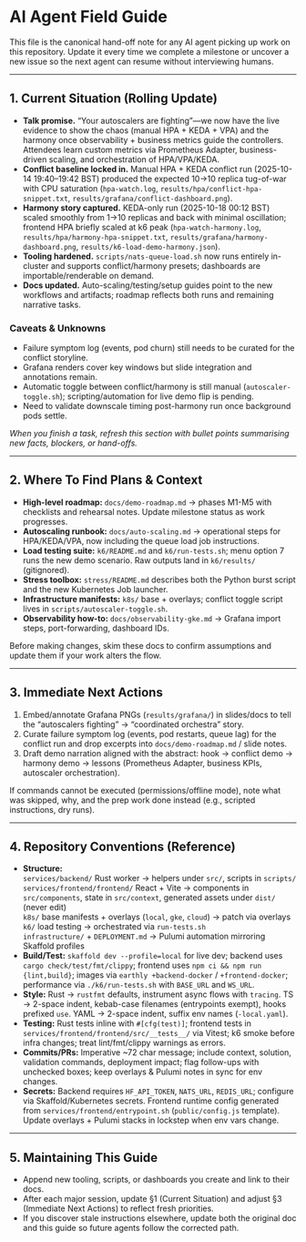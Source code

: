# AI Agent Field Guide

This file is the canonical hand-off note for any AI agent picking up work on
this repository. Update it every time we complete a milestone or uncover a new
issue so the next agent can resume without interviewing humans.

---

## 1. Current Situation (Rolling Update)
- **Talk promise.** “Your autoscalers are fighting”—we now have the live evidence to
  show the chaos (manual HPA + KEDA + VPA) and the harmony once observability + business
  metrics guide the controllers. Attendees learn custom metrics via Prometheus Adapter,
  business-driven scaling, and orchestration of HPA/VPA/KEDA.
- **Conflict baseline locked in.** Manual HPA + KEDA conflict run (2025-10-14 19:40–19:42 BST)
  produced the expected 10→10 replica tug-of-war with CPU saturation (`hpa-watch.log`,
  `results/hpa/conflict-hpa-snippet.txt`, `results/grafana/conflict-dashboard.png`).
- **Harmony story captured.** KEDA-only run (2025-10-18 00:12 BST) scaled smoothly from
  1→10 replicas and back with minimal oscillation; frontend HPA briefly scaled at k6 peak
  (`hpa-watch-harmony.log`, `results/hpa/harmony-hpa-snippet.txt`,
  `results/grafana/harmony-dashboard.png`, `results/k6-load-demo-harmony.json`).
- **Tooling hardened.** `scripts/nats-queue-load.sh` now runs entirely in-cluster and
  supports conflict/harmony presets; dashboards are importable/renderable on demand.
- **Docs updated.** Auto-scaling/testing/setup guides point to the new workflows and
  artifacts; roadmap reflects both runs and remaining narrative tasks.

### Caveats & Unknowns
- Failure symptom log (events, pod churn) still needs to be curated for the conflict
  storyline.
- Grafana renders cover key windows but slide integration and annotations remain.
- Automatic toggle between conflict/harmony is still manual (`autoscaler-toggle.sh`);
  scripting/automation for live demo flip is pending.
- Need to validate downscale timing post-harmony run once background pods settle.

_When you finish a task, refresh this section with bullet points summarising new
facts, blockers, or hand-offs._

---

## 2. Where To Find Plans & Context
- **High-level roadmap:** `docs/demo-roadmap.md` → phases M1-M5 with checklists and
  rehearsal notes. Update milestone status as work progresses.
- **Autoscaling runbook:** `docs/auto-scaling.md` → operational steps for HPA/KEDA/VPA,
  now including the queue load job instructions.
- **Load testing suite:** `k6/README.md` and `k6/run-tests.sh`; menu option 7 runs the
  new demo scenario. Raw outputs land in `k6/results/` (gitignored).
- **Stress toolbox:** `stress/README.md` describes both the Python burst script and the
  new Kubernetes Job launcher.
- **Infrastructure manifests:** `k8s/` base + overlays; conflict toggle script lives in
  `scripts/autoscaler-toggle.sh`.
- **Observability how-to:** `docs/observability-gke.md` → Grafana import steps,
  port-forwarding, dashboard IDs.

Before making changes, skim these docs to confirm assumptions and update them if
your work alters the flow.

---

## 3. Immediate Next Actions
1. Embed/annotate Grafana PNGs (`results/grafana/`) in slides/docs to tell the
   “autoscalers fighting” → “coordinated orchestra” story.
2. Curate failure symptom log (events, pod restarts, queue lag) for the conflict run and
   drop excerpts into `docs/demo-roadmap.md` / slide notes.
3. Draft demo narration aligned with the abstract: hook → conflict demo → harmony demo →
   lessons (Prometheus Adapter, business KPIs, autoscaler orchestration).

If commands cannot be executed (permissions/offline mode), note what was skipped,
why, and the prep work done instead (e.g., scripted instructions, dry runs).

---

## 4. Repository Conventions (Reference)
- **Structure:**  
  `services/backend/` Rust worker → helpers under `src/`, scripts in `scripts/`  
  `services/frontend/frontend/` React + Vite → components in `src/components`, state in
  `src/context`, generated assets under `dist/` (never edit)  
  `k8s/` base manifests + overlays (`local`, `gke`, `cloud`) → patch via overlays  
  `k6/` load testing → orchestrated via `run-tests.sh`  
  `infrastructure/` + `DEPLOYMENT.md` → Pulumi automation mirroring Skaffold profiles
- **Build/Test:** `skaffold dev --profile=local` for live dev; backend uses
  `cargo check/test/fmt/clippy`; frontend uses `npm ci && npm run {lint,build}`; images
  via `earthly +backend-docker` / `+frontend-docker`; performance via `./k6/run-tests.sh`
  with `BASE_URL` and `WS_URL`.
- **Style:** Rust → `rustfmt` defaults, instrument async flows with `tracing`. TS →
  2-space indent, kebab-case filenames (entrypoints exempt), hooks prefixed `use`. YAML →
  2-space indent, suffix env names (`-local.yaml`).
- **Testing:** Rust tests inline with `#[cfg(test)]`; frontend tests in
  `services/frontend/frontend/src/__tests__/` via Vitest; k6 smoke before infra changes;
  treat lint/fmt/clippy warnings as errors.
- **Commits/PRs:** Imperative ~72 char message; include context, solution, validation
  commands, deployment impact; flag follow-ups with unchecked boxes; keep overlays &
  Pulumi notes in sync for env changes.
- **Secrets:** Backend requires `HF_API_TOKEN`, `NATS_URL`, `REDIS_URL`; configure via
  Skaffold/Kubernetes secrets. Frontend runtime config generated from
  `services/frontend/entrypoint.sh` (`public/config.js` template). Update overlays +
  Pulumi stacks in lockstep when env vars change.

---

## 5. Maintaining This Guide
- Append new tooling, scripts, or dashboards you create and link to their docs.
- After each major session, update §1 (Current Situation) and adjust §3 (Immediate
  Next Actions) to reflect fresh priorities.
- If you discover stale instructions elsewhere, update both the original doc and this
  guide so future agents follow the corrected path.
